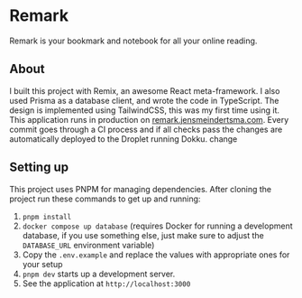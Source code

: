 # Remark

Remark is your bookmark and notebook for all your online reading.

## About

I built this project with Remix, an awesome React meta-framework. I also used Prisma as a database client, and wrote the code in TypeScript. The design is implemented using TailwindCSS, this was my first time using it. This application runs in production on [remark.jensmeindertsma.com](https://remark.jensmeindertsma.com/). Every commit goes through a CI process and if all checks pass the changes are automatically deployed to the Droplet running Dokku. change

## Setting up

This project uses PNPM for managing dependencies. After cloning the project run these commands to get up and running:

1. `pnpm install`
2. `docker compose up database` (requires Docker for running a development database, if you use something else, just make sure to adjust the `DATABASE_URL` environment variable)
3. Copy the `.env.example` and replace the values with appropriate ones for your setup
4. `pnpm dev` starts up a development server.
5. See the application at `http://localhost:3000`
